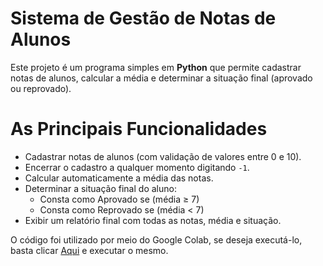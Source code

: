 # Sistema de Gestão de Notas de Alunos

Este projeto é um programa simples em **Python** que permite cadastrar notas de alunos, calcular a média e determinar a situação final (aprovado ou reprovado).  

# As Principais Funcionalidades
- Cadastrar notas de alunos (com validação de valores entre 0 e 10).  
- Encerrar o cadastro a qualquer momento digitando `-1`.  
- Calcular automaticamente a média das notas.  
- Determinar a situação final do aluno:  
  - Consta como Aprovado se (média ≥ 7)  
  - Consta como Reprovado se (média < 7)  
- Exibir um relatório final com todas as notas, média e situação.  



O código foi utilizado por meio do Google Colab, se deseja executá-lo, basta clicar [Aqui](https://colab.research.google.com/github/AlbuquerqueLM/p_Notas_Alunos/blob/main/Notas_Alunos01.ipynb) e executar o mesmo. 
